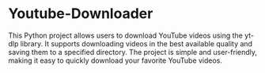 # Youtube-Downloader
This Python project allows users to download YouTube videos using the yt-dlp library. It supports downloading videos in the best available quality and saving them to a specified directory. The project is simple and user-friendly, making it easy to quickly download your favorite YouTube videos.

